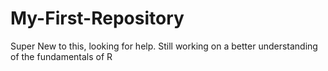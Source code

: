 # My-First-Repository
Super New to this, looking for help. Still working on a better understanding of the fundamentals of R
